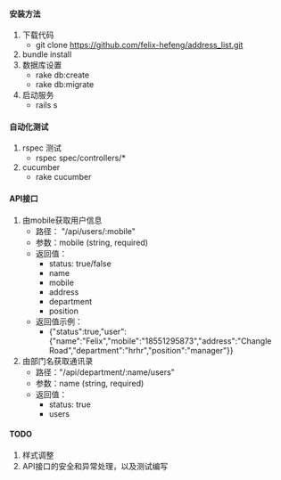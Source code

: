 #### 安装方法
1. 下载代码
	* git clone https://github.com/felix-hefeng/address_list.git
2. bundle install
3. 数据库设置
	* rake db:create
	* rake db:migrate
4. 启动服务
	* rails s

#### 自动化测试
1.  rspec 测试
	* rspec spec/controllers/*
2.  cucumber
	* rake cucumber
	
#### API接口
1. 由mobile获取用户信息
	* 路径： "/api/users/:mobile"
	* 参数：mobile (string, required)
	* 返回值：
		* status: true/false
		* name
		* mobile
		* address
		* department
		* position
	* 返回值示例：
		* {"status":true,"user":{"name":"Felix","mobile":"18551295873","address":"Changle Road","department":"hrhr","position":"manager"}}
2. 由部门名获取通讯录
	* 路径："/api/department/:name/users"
	* 参数：name (string, required)
	* 返回值：
		* status: true
		* users
		
#### TODO
1. 样式调整
2. API接口的安全和异常处理，以及测试编写